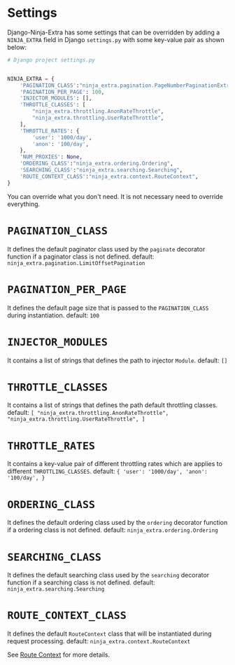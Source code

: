 # **Settings**

Django-Ninja-Extra has some settings that can be overridden by adding a `NINJA_EXTRA` field in Django `settings.py` with some key-value pair as shown below:

```python
# Django project settings.py


NINJA_EXTRA = {
    'PAGINATION_CLASS':"ninja_extra.pagination.PageNumberPaginationExtra",
    'PAGINATION_PER_PAGE': 100,
    'INJECTOR_MODULES': [],
    'THROTTLE_CLASSES': [
        "ninja_extra.throttling.AnonRateThrottle",
        "ninja_extra.throttling.UserRateThrottle",
    ],
    'THROTTLE_RATES': {
        'user': '1000/day',
        'anon': '100/day',
    },
    'NUM_PROXIES': None,
    'ORDERING_CLASS':"ninja_extra.ordering.Ordering",
    'SEARCHING_CLASS':"ninja_extra.searching.Searching",
    'ROUTE_CONTEXT_CLASS':"ninja_extra.context.RouteContext",
}
```

You can override what you don't need. It is not necessary need to override everything.

# `PAGINATION_CLASS`

It defines the default paginator class used by the `paginate` decorator
function if a paginator class is not defined.
default: `ninja_extra.pagination.LimitOffsetPagination`

# `PAGINATION_PER_PAGE`

It defines the default page size that is passed to the `PAGINATION_CLASS` during instantiation.
default: `100`

# `INJECTOR_MODULES`

It contains a list of strings that defines the path to injector `Module`.
default: `[]`

# `THROTTLE_CLASSES`

It contains a list of strings that defines the path default throttling classes.
default: `[
    "ninja_extra.throttling.AnonRateThrottle",
    "ninja_extra.throttling.UserRateThrottle",
]`

# `THROTTLE_RATES`

It contains a key-value pair of different throttling rates which are applies to different `THROTTLING_CLASSES`.
default: `{
    'user': '1000/day',
    'anon': '100/day',
}`

# `ORDERING_CLASS`

It defines the default ordering class used by the `ordering` decorator
function if a ordering class is not defined.
default: `ninja_extra.ordering.Ordering`

# `SEARCHING_CLASS`

It defines the default searching class used by the `searching` decorator
function if a searching class is not defined.
default: `ninja_extra.searching.Searching`

# `ROUTE_CONTEXT_CLASS`

It defines the default `RouteContext` class that will be instantiated during request processing.
default: `ninja_extra.context.RouteContext`

See [Route Context](route_context.md) for more details.
